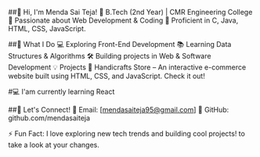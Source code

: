 ##👋 Hi, I'm Menda Sai Teja!
🔹 B.Tech (2nd Year) | CMR Engineering College
🔹 Passionate about Web Development & Coding
🔹 Proficient in C, Java, HTML, CSS, JavaScript.

##🚀 What I Do
💻 Exploring Front-End Development
📚 Learning Data Structures & Algorithms
🛠️ Building projects in Web & Software Development
💡 Projects
🌟 Handicrafts Store – An interactive e-commerce website built using HTML, CSS, and JavaScript. Check it out!

#💻 I'am currently learning React

##🤝 Let's Connect!
📧 Email: [mendasaiteja95@gmail.com]
🔗 GitHub: github.com/mendasaiteja

⚡ Fun Fact: I love exploring new tech trends and building cool projects! to take a look at your changes.
